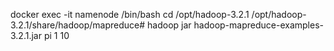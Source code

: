 docker exec -it namenode /bin/bash
cd /opt/hadoop-3.2.1
/opt/hadoop-3.2.1/share/hadoop/mapreduce# hadoop jar hadoop-mapreduce-examples-3.2.1.jar pi 1 10